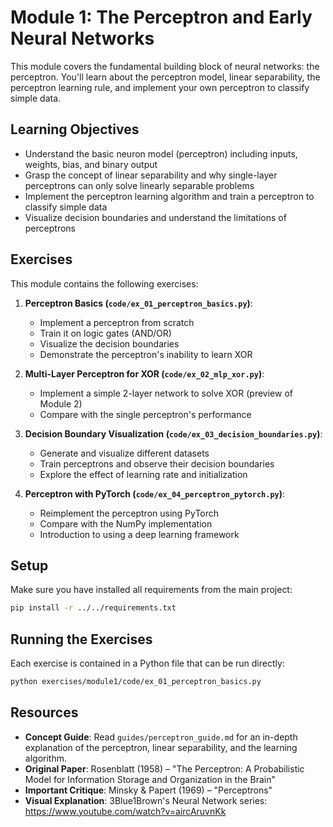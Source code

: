 # Module 1: The Perceptron and Early Neural Networks

This module covers the fundamental building block of neural networks: the perceptron. You'll learn about the perceptron model, linear separability, the perceptron learning rule, and implement your own perceptron to classify simple data.

## Learning Objectives

- Understand the basic neuron model (perceptron) including inputs, weights, bias, and binary output
- Grasp the concept of linear separability and why single-layer perceptrons can only solve linearly separable problems
- Implement the perceptron learning algorithm and train a perceptron to classify simple data
- Visualize decision boundaries and understand the limitations of perceptrons

## Exercises

This module contains the following exercises:

1. **Perceptron Basics (`code/ex_01_perceptron_basics.py`)**:

   - Implement a perceptron from scratch
   - Train it on logic gates (AND/OR)
   - Visualize the decision boundaries
   - Demonstrate the perceptron's inability to learn XOR

2. **Multi-Layer Perceptron for XOR (`code/ex_02_mlp_xor.py`)**:

   - Implement a simple 2-layer network to solve XOR (preview of Module 2)
   - Compare with the single perceptron's performance

3. **Decision Boundary Visualization (`code/ex_03_decision_boundaries.py`)**:

   - Generate and visualize different datasets
   - Train perceptrons and observe their decision boundaries
   - Explore the effect of learning rate and initialization

4. **Perceptron with PyTorch (`code/ex_04_perceptron_pytorch.py`)**:
   - Reimplement the perceptron using PyTorch
   - Compare with the NumPy implementation
   - Introduction to using a deep learning framework

## Setup

Make sure you have installed all requirements from the main project:

```bash
pip install -r ../../requirements.txt
```

## Running the Exercises

Each exercise is contained in a Python file that can be run directly:

```bash
python exercises/module1/code/ex_01_perceptron_basics.py
```

## Resources

- **Concept Guide**: Read `guides/perceptron_guide.md` for an in-depth explanation of the perceptron, linear separability, and the learning algorithm.
- **Original Paper**: Rosenblatt (1958) – "The Perceptron: A Probabilistic Model for Information Storage and Organization in the Brain"
- **Important Critique**: Minsky & Papert (1969) – "Perceptrons"
- **Visual Explanation**: 3Blue1Brown's Neural Network series: https://www.youtube.com/watch?v=aircAruvnKk
